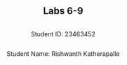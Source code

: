 ﻿<div style="display: flex; flex-direction: column; justify-content: center; align-items: center; height: 100vh;">

  <h2>Labs 6-9</h2>
  
  <p>Student ID: 23463452</p>
  <p>Student Name: Rishwanth Katherapalle</p>

</div>

# Lab 6

## Set up an EC2 instance

### [1] Create an EC2 micro instance with Ubuntu and SSH into it. 


### [2] Install the Python 3 virtual environment package. 


### [3] Access a directory 


### [4] Set up a virtual environment


### [5] Activate the virtual environment


### [6] Install nginx


### [7] Configure nginx


### [8] Restart nginx


### [9] Access your EC2 instance


## Set up Django inside the created EC2 instance

### [1] Edit the following files (create them if not exist)


### [2] Run the web server again


### [3] Access the EC2 instance


## Set up an ALB

### [1] Create an application load balancer


### [2] Health check


### [3] Access


<div style="page-break-after: always;"></div>

# Lab 7

## Set up an EC2 instance

## Install and configure Fabric

## Use Fabric for automation

<div style="page-break-after: always;"></div>

# Lab 8

## Create a Dockerfile and build a Docker image

## Prepare ECR via Boto3 scripts on your local machine

### ECR

## Push a local Docker image onto ECR

## Deploy your Docker image onto ECS

### Create a task definition for an ECS task:

### Create an ECS service:

### Get a public IP address

## Run Hyperparameter Tuning Jobs


<div style="page-break-after: always;"></div>

# Lab 9

## AWS Comprehend

AWS Comprehend offers different services to analyse text using machine learning. With Comprehend API, you will be able to perform common NLP tasks such as sentiment analysis, or simply detecting the language from the text.

For example, to detect the language used in a given text using boto3 you can use the following code:
```python
import boto3
client = boto3.client('comprehend')

# Detect Entities
response = client.detect_dominant_language(
    Text="The French Revolution was a period of social and political upheaval in France and its colonies beginning in 1789 and ending in 1799.",
)

print(response['Languages'])
```

By executing the code above, we will get something like this:
```
[{'LanguageCode': 'en', 'Score': 0.9961233139038086}]
```
This means that the detected language is 'en' (English) and has a confidence in the prediction greater than 0.99. 

### Detect Languages from different texts

#### [1] Modify the code above

We are modifying the above code to detect different languages using the AWS Comprehend API `detect_dominant_language()`
and `boto3` for texts of 4 different langauges and we format in a way so that the output would be printing message in
the format "<predicted_language> was detected with confidence". Here we replace the language code with it's actual 
name and the confidence is represented as a percentage.

We use these texts from English, Italian, Spanish and French to test the the AWS Comprehend API `detect_dominant_language()`:

**English:**
"The French Revolution was a period of social and political upheaval in France and its colonies beginning in 1789 and ending in 1799."

**Spanish:**
"El Quijote es la obra más conocida de Miguel de Cervantes Saavedra. Publicada su primera parte con el título de El ingenioso hidalgo don Quijote de la Mancha a comienzos de 1605, es una de las obras más destacadas de la literatura española y la literatura universal, y una de las más traducidas. En 1615 aparecería la segunda parte del Quijote de Cervantes con el título de El ingenioso caballero don Quijote de la Mancha."

**French:**
"Moi je n'étais rien Et voilà qu'aujourd'hui Je suis le gardien Du sommeil de ses nuits Je l'aime à mourir Vous pouvez détruire Tout ce qu'il vous plaira Elle n'a qu'à ouvrir L'espace de ses bras Pour tout reconstruire Pour tout reconstruire Je l'aime à mourir"
[From the Song: "Je l'Aime a Mourir" - Francis Cabrel ]

**Italian:**
"L'amor che move il sole e l'altre stelle."
[Quote from "Divine Comedy" - Dante Alighieri]

#### Step 1
Now we create a script using the command: ```nano detect_lang.py```.

Paste the below script and press CTRL+X and Y and ENTER.

Use the following `detect_lang.py` script to test the above texts and get our desired output format:

```
import boto3

client = boto3.client('comprehend')

# Texts in different languages
Texts = [
    "The French Revolution was a period of social and political upheaval in France and its colonies beginning in 1789 and ending in 1799.",
    "El Quijote es la obra más conocida de Miguel de Cervantes Saavedra. Publicada su primera parte con el título de El ingenioso hidalgo don Quijote de la Mancha a comienzos de 1605, es una de las obras más
     destacadas de la literatura española y la literatura universal, y una de las más traducidas. En 1615 aparecería la segunda parte del Quijote de Cervantes con el título de El ingenioso caballero don Quijote
     de la Mancha.",
    "Moi je n'étais rien Et voilà qu'aujourd'hui Je suis le gardien Du sommeil de ses nuits Je l'aime à mourir Vous pouvez détruire Tout ce qu'il vous plaira Elle n'a qu'à ouvrir L'espace de ses bras Pour tout
     reconstruire Pour tout reconstruire Je l'aime à mourir",
    "L'amor che move il sole e l'altre stelle."
]

# Dictionary to map language codes to their abbrevations
lang_dict = {
    'en': 'English',
    'es': 'Spanish',
    'fr': 'French',
    'it': 'Italian'
}

for text in Texts:
    response = client.detect_dominant_language(Text=text)
    lang_code = response['Languages'][0]['LanguageCode']
    confidence = response['Languages'][0]['Score'] * 100
    l_name = lang_dict.get(lang_code)
    print(f"{l_name} was detected with {confidence:.1f}% confidence")

```

We use a list name `Text` to store the texts of different languages, which we intend to identify.
Then we map the language codes to the language names to get the output in the desired format using
a dictionary called `lang_dict`.

AWS Comprehend returns two key values for each detected language:
  LanguageCode (like 'en', 'es', 'fr', 'it')
  Score (the confidence value, between 0 and 1) 

To get the desired output, we convert these short codes into full names using this dictionary.
`response = client.detect_dominant_language(Text=text)`.

This line calls the Comprehend API and sends one piece of text at a time to be analyzed in the for loop.
The response is a Python dictionary (JSON-style object) that contains details about the detected languages and confidence scores.

Example response:
`{'Languages': [{'LanguageCode': 'fr', 'Score': 0.9934}]}`.

Now we process this to get the actual name mapped to the language code and the percentage from score by
multiplying it with 100. This gives us our desired output.

#### Step2
You can run the script using:

``` python3 detect_lang.py ```

This will give you the output in the format "<predicted_language> was detected with confidence" for the above texts.

### Analyse sentiment 

### Detect entities

### Detect keyphrases

### Detect syntaxes


## AWS Rekognition

### Add images

### Test AWS rekognition


